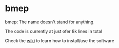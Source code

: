 bmep
====

bmep: The name doesn't stand for anything.

The code is currently at just ofer 8k lines in total

Check the [wiki](https://github.com/billfreeman44/bmep/wiki) to learn how to install/use the software 
